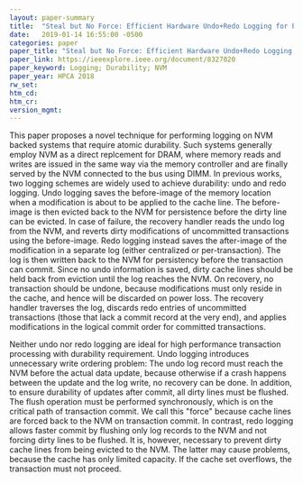 ```yaml
---
layout: paper-summary
title:  "Steal but No Force: Efficient Hardware Undo+Redo Logging for Persistent Memory Systems"
date:   2019-01-14 16:55:00 -0500
categories: paper
paper_title: "Steal but No Force: Efficient Hardware Undo+Redo Logging for Persistent Memory Systems"
paper_link: https://ieeexplore.ieee.org/document/8327020
paper_keyword: Logging; Durability; NVM
paper_year: HPCA 2018
rw_set: 
htm_cd: 
htm_cr: 
version_mgmt: 
---
```


This paper proposes a novel technique for performing logging on NVM backed systems that require atomic durability.
Such systems generally employ NVM as a direct replcement for DRAM, where memory reads and writes are issued in the 
same way via the memory controller and are finally served by the NVM connected to the bus using DIMM. In previous works,
two logging schemes are widely used to achieve durability: undo and redo logging. Undo logging saves the before-image 
of the memory location when a modification is about to be applied to the cache line. The before-image is then evicted
back to the NVM for persistence before the dirty line can be evicted. In case of failure, the recovery handler 
reads the undo log from the NVM, and reverts dirty modifications of uncommitted transactions using the before-image.
Redo logging instead saves the after-image of the modification in a separate log (either centralized or per-transaction).
The log is then written back to the NVM for persistency before the transaction can commit. Since no undo information
is saved, dirty cache lines should be held back from eviction until the log reaches the NVM. On recovery, no transaction
should be undone, because modifications must only reside in the cache, and hence will be discarded on power loss. 
The recovery handler traverses the log, discards redo entries of uncommitted transactions (those that lack a commit
record at the very end), and applies modifications in the logical commit order for committed transactions.

Neither undo nor redo logging are ideal for high performance transaction processing with durability requirement.
Undo logging introduces unnecessary write ordering problem: The undo log record must reach the NVM before the actual 
data update, because otherwise if a crash happens between the update and the log write, no recovery can be done. In 
addition, to ensure durability of updates after commit, all dirty lines must be flushed. The flush operation must be 
performed synchronously, which is on the critical path of transaction commit. We call this "force" because cache lines 
are forced back to the NVM on transaction commit. In contrast, redo logging allows faster commit by flushing only log 
records to the NVM and not forcing dirty lines to be flushed. It is, however, necessary to prevent dirty cache lines 
from being evicted to the NVM. The latter may cause problems, because the cache has only limited capacity. If the 
cache set overflows, the transaction must not proceed.